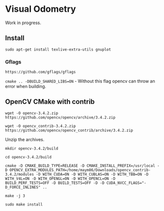 

# Visual Odometry

Work in progress.

## Install

`sudo apt-get install texlive-extra-utils gnuplot`

### Gflags

`https://github.com/gflags/gflags`

`cmake .. -DBUILD_SHARED_LIBS=ON` - Without this flag opencv can throw an error when building.

## OpenCV CMake with contrib

`wget -O opencv-3.4.2.zip https://github.com/opencv/opencv/archive/3.4.2.zip`

`wget -O opencv_contrib-3.4.2.zip https://github.com/opencv/opencv_contrib/archive/3.4.2.zip`

Unzip the archives.

`mkdir opencv-3.4.2/build`

`cd opencv-3.4.2/build`

`cmake -D CMAKE_BUILD_TYPE=RELEASE -D CMAKE_INSTALL_PREFIX=/usr/local -D OPENCV_EXTRA_MODULES_PATH=/home/maym86/Downloads/opencv_contrib-3.4.2/modules -D WITH_CUDA=ON -D WITH_CUBLAS=ON -D WITH_TBB=ON -D WITH_V4L=ON -D WITH_OPENGL=ON -D WITH_OPENCL=ON -D BUILD_PERF_TESTS=OFF -D BUILD_TESTS=OFF -D -D CUDA_NVCC_FLAGS="-D_FORCE_INLINES" ..`

`make -j 3`

`sudo make install`